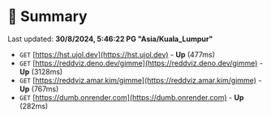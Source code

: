 # 📖 Summary
Last updated: **30/8/2024, 5:46:22 PG "Asia/Kuala_Lumpur"**

- `GET` [https://hst.ujol.dev](https://hst.ujol.dev) - **Up** (477ms)
- `GET` [https://reddviz.deno.dev/gimme](https://reddviz.deno.dev/gimme) - **Up** (3128ms)
- `GET` [https://reddviz.amar.kim/gimme](https://reddviz.amar.kim/gimme) - **Up** (767ms)
- `GET` [https://dumb.onrender.com](https://dumb.onrender.com) - **Up** (282ms)
